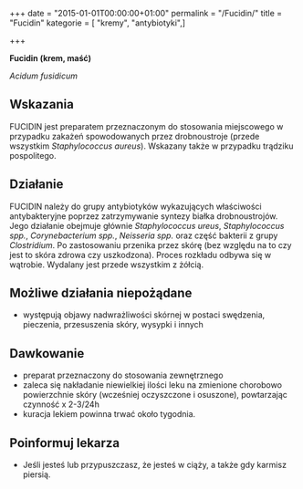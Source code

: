 +++
date = "2015-01-01T00:00:00+01:00"
permalink = "/Fucidin/"
title = "Fucidin"
kategorie = [ "kremy", "antybiotyki",]

+++

**Fucidin (krem, maść)**

*Acidum fusidicum*

Wskazania
---------

FUCIDIN jest preparatem przeznaczonym do stosowania miejscowego w przypadku zakażeń spowodowanych przez drobnoustroje (przede wszystkim *Staphylococcus aureus*). Wskazany także w przypadku trądziku pospolitego.

Działanie
---------

FUCIDIN należy do grupy antybiotyków wykazujących właściwości antybakteryjne poprzez zatrzymywanie syntezy białka drobnoustrojów. Jego działanie obejmuje głównie *Staphylococcus ureus*, *Staphylococcus spp.*, *Corynebacterium spp.*, *Neisseria spp.* oraz część bakterii z grupy *Clostridium*. Po zastosowaniu przenika przez skórę (bez względu na to czy jest to skóra zdrowa czy uszkodzona). Proces rozkładu odbywa się w wątrobie. Wydalany jest przede wszystkim z żółcią.

Możliwe działania niepożądane
-----------------------------

-   występują objawy nadwrażliwości skórnej w postaci swędzenia, pieczenia, przesuszenia skóry, wysypki i innych

Dawkowanie
----------

-   preparat przeznaczony do stosowania zewnętrznego
-   zaleca się nakładanie niewielkiej ilości leku na zmienione chorobowo powierzchnie skóry (wcześniej oczyszczone i osuszone), powtarzając czynność x 2-3/24h
-   kuracja lekiem powinna trwać około tygodnia.

Poinformuj lekarza
------------------

-   Jeśli jesteś lub przypuszczasz, że jesteś w ciąży, a także gdy karmisz piersią.

